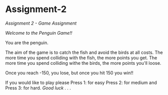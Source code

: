 # Assignment-2
_Assignment 2 - Game Assignment_


_Welcome to the Penguin Game!!_ 

You are the penguin.

The aim of the game is to catch the fish and avoid the birds at all costs. 
The more time you spend colliding with the fish, the more points you get.
The more time you spend colliding withe the birds, the more points you'll loose.

Once you reach -150, you lose, but once you hit 150 you win!!


If you would like to play please 
Press 1: for easy 
Press 2: for medium and 
Press 3: for hard. 
_Good luck . . ._ 

